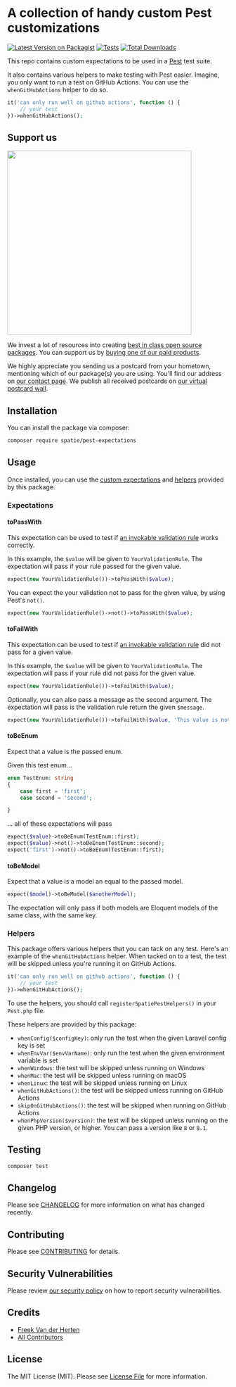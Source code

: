 # A collection of handy custom Pest customizations

[![Latest Version on Packagist](https://img.shields.io/packagist/v/spatie/pest-expectations.svg?style=flat-square)](https://packagist.org/packages/spatie/pest-expectations)
[![Tests](https://img.shields.io/github/actions/workflow/status/spatie/pest-expectations/run-tests.yml?branch=main&label=tests&style=flat-square)](https://github.com/spatie/pest-expectations/actions/workflows/run-tests.yml)
[![Total Downloads](https://img.shields.io/packagist/dt/spatie/pest-expectations.svg?style=flat-square)](https://packagist.org/packages/spatie/pest-expectations)

This repo contains custom expectations to be used in a [Pest](https://pestphp.com) test suite.

It also contains various helpers to make testing with Pest easier. Imagine, you only want to run a test on GitHub Actions. You can use the `whenGitHubActions` helper to do so.

```php
it('can only run well on github actions', function () {
    // your test
})->whenGitHubActions();
```

## Support us

[<img src="https://github-ads.s3.eu-central-1.amazonaws.com/pest-expectations.jpg?t=1" width="419px" />](https://spatie.be/github-ad-click/pest-expectations)

We invest a lot of resources into creating [best in class open source packages](https://spatie.be/open-source). You can support us by [buying one of our paid products](https://spatie.be/open-source/support-us).

We highly appreciate you sending us a postcard from your hometown, mentioning which of our package(s) you are using. You'll find our address on [our contact page](https://spatie.be/about-us). We publish all received postcards on [our virtual postcard wall](https://spatie.be/open-source/postcards).

## Installation

You can install the package via composer:

```bash
composer require spatie/pest-expectations
```

## Usage

Once installed, you can use the [custom expectations](#expectations) and [helpers](#helpers) provided by this package.

### Expectations

#### toPassWith

This expectation can be used to test if [an invokable validation rule](https://laravel.com/docs/master/validation#using-rule-objects) works correctly.

In this example, the `$value` will be given to `YourValidationRule`. The expectation will pass if your rule passed for the given value.

```php
expect(new YourValidationRule())->toPassWith($value);
```

You can expect the your validation not to pass for the given value, by using Pest's `not()`.

```php
expect(new YourValidationRule()->not()->toPassWith($value);
```

#### toFailWith

This expectation can be used to test if [an invokable validation rule](https://laravel.com/docs/master/validation#using-rule-objects) did not pass for a given value.

In this example, the `$value` will be given to `YourValidationRule`. The expectation will pass if your rule did not pass for the given value.

```php
expect(new YourValidationRule())->toFailWith($value);
```

Optionally, you can also pass a message as the second argument. The expectation will pass is the validation rule return the given `$message`.

```php
expect(new YourValidationRule())->toFailWith($value, 'This value is not valid.');
```

#### toBeEnum

Expect that a value is the passed enum.

Given this test enum...

```php
enum TestEnum: string
{
    case first = 'first';
    case second = 'second';

}
```

... all of these expectations will pass

```php
expect($value)->toBeEnum(TestEnum::first);
expect($value)->not()->toBeEnum(TestEnum::second);
expect('first')->not()->toBeEnum(TestEnum::first);
```

#### toBeModel

Expect that a value is a model an equal to the passed model.

```php
expect($model)->toBeModel($anotherModel);
```

The expectation will only pass if both models are Eloquent models of the same class, with the same key.

### Helpers

This package offers various helpers that you can tack on any test. Here's an example of the `whenGitHubActions` helper. When tacked on to a test, the test will be skipped unless you're running it on GitHub Actions.

```php
it('can only run well on github actions', function () {
    // your test
})->whenGitHubActions();
```

To use the helpers, you should call `registerSpatiePestHelpers()` in your `Pest.php` file.

These helpers are provided by this package:

- `whenConfig($configKey)`: only run the test when the given Laravel config key is set
- `whenEnvVar($envVarName)`: only run the test when the given environment variable is set
- `whenWindows`: the test will be skipped unless running on Windows
- `whenMac`: the test will be skipped unless running on macOS
- `whenLinux`: the test will be skipped unless running on Linux
- `whenGitHubActions()`: the test will be skipped unless running on GitHub Actions
- `skipOnGitHubActions()`: the test will be skipped when running on GitHub Actions
- `whenPhpVersion($version)`: the test will be skipped unless running on the given PHP version, or higher. You can pass a version like `8` or `8.1`.

## Testing

```bash
composer test
```

## Changelog

Please see [CHANGELOG](CHANGELOG.md) for more information on what has changed recently.

## Contributing

Please see [CONTRIBUTING](https://github.com/spatie/.github/blob/main/CONTRIBUTING.md) for details.

## Security Vulnerabilities

Please review [our security policy](../../security/policy) on how to report security vulnerabilities.

## Credits

- [Freek Van der Herten](https://github.com/freekmurze)
- [All Contributors](../../contributors)

## License

The MIT License (MIT). Please see [License File](LICENSE.md) for more information.
